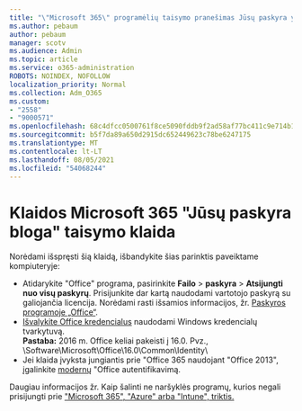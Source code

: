 ```yaml
---
title: "\"Microsoft 365\" programėlių taisymo pranešimas Jūsų paskyra yra blogoje būsenoje"
ms.author: pebaum
author: pebaum
manager: scotv
ms.audience: Admin
ms.topic: article
ms.service: o365-administration
ROBOTS: NOINDEX, NOFOLLOW
localization_priority: Normal
ms.collection: Adm_O365
ms.custom:
- "2558"
- "9000571"
ms.openlocfilehash: 68c4dfcc0500761f8ce5090fddb9f2ad58af77bc411c9e714b14c383fef177de
ms.sourcegitcommit: b5f7da89a650d2915dc652449623c78be6247175
ms.translationtype: MT
ms.contentlocale: lt-LT
ms.lasthandoff: 08/05/2021
ms.locfileid: "54068244"
---
```

# <a name="fixing-the-microsoft-365-apps-your-account-is-in-a-bad-state-error"></a>Klaidos Microsoft 365 "Jūsų paskyra bloga" taisymo klaida

Norėdami išspręsti šią klaidą, išbandykite šias parinktis paveiktame kompiuteryje:

- Atidarykite "Office" programa, pasirinkite **Failo**  >  **paskyra**  >  **Atsijungti nuo visų paskyrų**. Prisijunkite dar kartą naudodami vartotojo paskyrą su galiojančia licencija. Norėdami rasti išsamios informacijos, žr. [Paskyros programoje „Office“](https://support.office.com/article/accounts-in-office-628ea040-f265-49de-b986-be09c3ebf8a9).
- [Išvalykite Office kredencialus](https://docs.microsoft.com/office/troubleshoot/error-messages/another-account-already-signed-in#step-3-clear-cached-credentials-on-the-computer) naudodami Windows kredencialų tvarkytuvą.<br>
  **Pastaba:** 2016 m. Office keliai pakeisti į 16.0. Pvz., \Software\Microsoft\Office\16.0\Common\Identity\
- Jei klaida įvyksta jungiantis prie "Office 365 naudojant "Office 2013", įgalinkite [modernų](https://docs.microsoft.com/microsoft-365/admin/security-and-compliance/enable-modern-authentication) "Office autentifikavimą.

Daugiau informacijos žr. Kaip šalinti ne naršyklės programų, kurios negali prisijungti prie ["Microsoft 365", "Azure" arba "Intune", triktis.](https://support.office.com/article/how-to-troubleshoot-non-browser-apps-that-can-t-sign-in-to-office-365-azure-or-intune-3ba1b268-66f6-462c-b0e5-070f5c2603c1)

